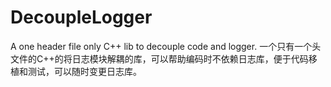 # DecoupleLogger
A one header file only C++ lib to decouple code and logger. 一个只有一个头文件的C++的将日志模块解耦的库，可以帮助编码时不依赖日志库，便于代码移植和测试，可以随时变更日志库。
